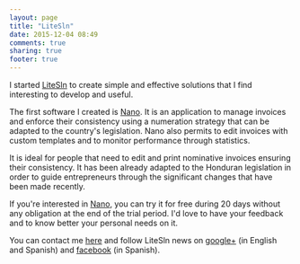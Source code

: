 ```yaml
---
layout: page
title: "LiteSln"
date: 2015-12-04 08:49
comments: true
sharing: true
footer: true
---
```


I started [LiteSln](http://litesln.com) to create simple and effective solutions that I find interesting to develop and useful.

The first software I created is [Nano](https://nano.litesln.com). It is an application to manage invoices and enforce their consistency using a numeration strategy that can be adapted to the country's legislation. Nano also permits to edit invoices with custom templates and to monitor performance through statistics.

It is ideal for people that need to edit and print nominative invoices ensuring their consistency. It has been already adapted to the Honduran legislation in order to guide entrepreneurs through the significant changes that have been made recently.

If you're interested in [Nano](https://nano.litesln.com), you can try it for free during 20 days without any obligation at the end of the trial period. I'd love to have your feedback and to know better your personal needs on it.

You can contact me [here](mailto:contact@litesln.com) and follow LiteSln news on [google+](https://plus.google.com/115367093201467260566) (in English and Spanish) and [facebook](https://www.facebook.com/LiteSln-438977382967030) (in Spanish).
